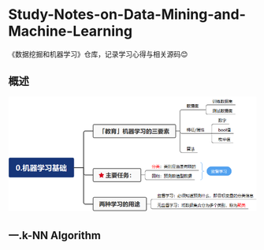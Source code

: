# Study-Notes-on-Data-Mining-and-Machine-Learning
《数据挖掘和机器学习》仓库，记录学习心得与相关源码😊  

## 概述
![img.png](img.png)

## 一.k-NN Algorithm